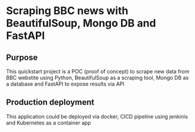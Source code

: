 # Scraping BBC news with BeautifulSoup, Mongo DB and FastAPI

## Purpose
This quickstart project is a POC (proof of concept) to scrape new data from BBC webstite using Python, BeautifulSoup as a scraping tool, Mongo DB as a database and FastAPI to expose results via API

## Production deployment
This application could be deployed via docker, CICD pipeline using jenkinis and Kubernetes as a container app 
